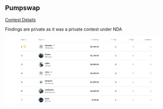## Pumpswap
[Contest Details](https://cantina.xyz/competitions/19c5a5a6-f68d-4da8-b185-3f28c7f97bc1)

Findings are private as it was a private contest under NDA

![alt text](images\image.png)